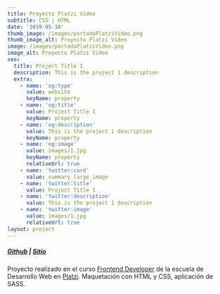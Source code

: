 ```yaml
---
title: Proyecto Platzi Video
subtitle: CSS | HTML
date: '2019-05-10'
thumb_image: /images/portadaPlatziVideo.png
thumb_image_alt: Proyecto Platzi Video
image: /images/portadaPlatziVideo.png
image_alt: Proyecto Platzi Video
seo:
  title: Project Title 1
  description: This is the project 1 description
  extra:
    - name: 'og:type'
      value: website
      keyName: property
    - name: 'og:title'
      value: Project Title 1
      keyName: property
    - name: 'og:description'
      value: This is the project 1 description
      keyName: property
    - name: 'og:image'
      value: images/1.jpg
      keyName: property
      relativeUrl: true
    - name: 'twitter:card'
      value: summary_large_image
    - name: 'twitter:title'
      value: Project Title 1
    - name: 'twitter:description'
      value: This is the project 1 description
    - name: 'twitter:image'
      value: images/1.jpg
      relativeUrl: true
layout: project
---
```

##### [***Github***](https://github.com/andiparodi/PlatziVideoProyect) | [***Sitio***](https://andiproyecto6.netlify.app/)

Proyecto realizado en el curso [Frontend Developer](https://platzi.com/clases/frontend-developer/) de la escuela de Desarrollo Web en [Platzi](https://platzi.com/home).
Maquetación con HTML y CSS, aplicación de SASS.
